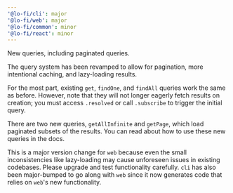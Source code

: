 ```yaml
---
'@lo-fi/cli': major
'@lo-fi/web': major
'@lo-fi/common': minor
'@lo-fi/react': minor
---
```


New queries, including paginated queries.

The query system has been revamped to allow for pagination, more intentional caching, and lazy-loading results.

For the most part, existing `get`, `findOne`, and `findAll` queries work the same as before. However, note that they will not longer eagerly fetch results on creation; you must access `.resolved` or call `.subscribe` to trigger the initial query.

There are two new queries, `getAllInfinite` and `getPage`, which load paginated subsets of the results. You can read about how to use these new queries in the docs.

This is a major version change for `web` because even the small inconsistencies like lazy-loading may cause unforeseen issues in existing codebases. Please upgrade and test functionality carefully. `cli` has also been major-bumped to go along with `web` since it now generates code that relies on `web`'s new functionality.
